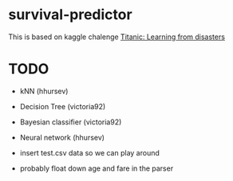 # survival-predictor
This is based on kaggle chalenge [Titanic: Learning from disasters](https://www.kaggle.com/c/titanic-gettingStarted/data)

# TODO

- kNN (hhursev)
- Decision Tree (victoria92)
- Bayesian classifier (victoria92)
- Neural network (hhursev)

- insert test.csv data so we can play around
- probably float down age and fare in the parser
